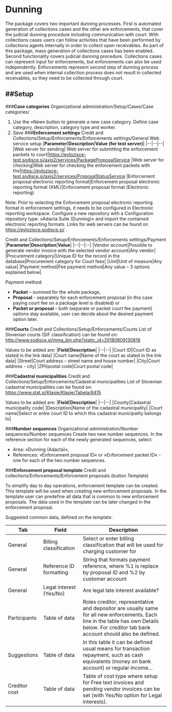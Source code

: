 # Dunning

The package covers two important dunning processes. First is automated generation of collections cases and the other are enforcements, that cover the judicial dunning procedure including communication with court. 
With collections cases users can follow activities that have been performed by collections agents internally in order to collect open receivables. As part of this package, mass generation of collections cases has been enabled. 
Second functionality covers judicial dunning procedure. Collections cases can represent input for enforcements, but enforcements can also be used independently.  Enforcements represent second step of dunning process and are used when internal collection process does not result in collected receivables, so they need to be collected through court. 

##**Setup**
---
###**Case categories**
Organizational administration/Setup/Cases/Case categories/
1.	Use the »New« button to generate a new case category. Define case category, description, category type and worker.
2.	Save
###**Enforcement settings**
Credit and Collections/Setup/Enforcements/Enforcements settings/General
Web service setup
|**Parameter**|**Description**|**Value (for test server)**|
|--|--|--|
|Web server for sending| Web server for submitting the enforcement packets to court|https://evlozisce-test.sodisce.si/axis2/services/PackageProposalService
|Web server for checking|Web server for checking the enforcement packets with the|https://evlozisce-test.sodisce.si/axis2/services/ProposalStatusService
|Enforcement proposal electronic reporting format|Enforcement proposal electronic reporting format (XML)|Enforcement proposal format (Electronic reporting)

Note: Prior to selecting the Enforcement proposal electronic reporting format in enforcement settings, it needs to be configured in Electronic reporting workspace. Configure a new repository with a Configuration repository type: »Adacta Suite (Dunning)« and import the contained electronic reporting formats. 
Links for web servers can be found on https://evlozisce.sodisce.si/ . 

Credit and Collections/Setup/Enforcements/Enforcements settings/Payment
|**Parameter**|**Description**|**Value**|
|--|--|--|
|Vendor account|Possible to generate vendor invoice with the selected vendor account|Any vendor|
|Procurement category|Unique ID for the record in the database|Procurement category for Court fees|
|Unit|Unit of measure|Any value|
|Payment method|Fee payment method|Any value – 3 options explained below|

Payment method:
-	**Packet** – summed for the whole package,
-	**Proposal** - separately for each enforcement proposal (in this case paying court fee on a package level is disabled) or
-	**Packet or proposal** – both (separate or packet court fee payment) options stay available, user can decide about the desired payment option later.

###**Courts**
Credit and Collections/Setup/Enforcements/Courts
List of Slovenian courts (SIF classification) can be found on: 
http://www.sodisce.si/mma_bin.php?static_id=20180809130818

Values to be added are:
|**Field**|**Description**|
|--|--|
|Court ID|Court ID as stated in the link data|
|Court name|Name of the court as stated in the link data|
|Street|Court address – street name and house number|
|City|Court address - city|
|ZPI/postal code|Court postal code|

###**Cadastral municipalities**
Credit and Collections/Setup/Enforcements/Cadastral municipalities
List of Slovenian cadastral municipalities can be found on:
https://www.stat.si/Klasje/Klasje/Tabela/6415 

Values to be added are:
|**Field**|**Description**|
|--|--|
|County|Cadastral municipality code|
|Description|Name of the cadastral municipality|
|Court name|Select or entre court ID to which this cadastral municipality belongs to|

###**Number sequences**
Organizational administration/Number sequences/Number sequences
Create two new number sequences. In the reference section for each of the newly generated sequences, select:
-	Area: »Dunning (Adacta)«,
-	References: »Enforcement proposal ID« or »Enforcement packet ID« - one for each of the two number sequences.

###**Enforcement proposal template**
Credit and collections/Enforcements/Enforcement proposals (button Template)

To simplify day to day operations, enforcement template can be created. This template will be used when creating new enforcement proposals. In the template user can predefine all data that is common to new enforcement proposals. The data used in the template can be later changed in the enforcement proposal. 

Suggested common data, defined on the template:

|**Tab**|**Field**|**Description**|
|--|--|--|
|General|Billing classification|Select or enter billing classification that will be used for charging customer for| 
|General|Reference ID formatting|String that formats payment reference, where %1 is replace by proposal ID and %2 by customer account|
|General|Legal interest (Yes/No)|Are legal late interest available?|
|Participants|Table of data|Roles creditor, representative and depositor are usually same for all new enforcements. Each line in the table has own Details below. For creditor tab bank account should also be defined.|
|Suggestions|Table of data|In this table it can be defined usual means for transaction repayment, such as cash equivalents (money on bank account) or regular income…|
|Creditor cost|Table of data|Table of cost type where setup for Free text invoices and pending vendor invoices can be set (with Yes/No option for Legal interests).|